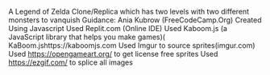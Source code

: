 A Legend of Zelda Clone/Replica which has two levels with two different monsters to vanquish
Guidance: Ania Kubrow (FreeCodeCamp.Org)
Created Using Javascript
Used Replit.com (Online IDE)
Used Kaboom.js (a JavaScript library that helps you make games)(
KaBoom.jshttps://kaboomjs.com
Used Imgur to source sprites(imgur.com)
Used https://opengameart.org/ to get license free sprites
Used https://ezgif.com/ to splice all images
